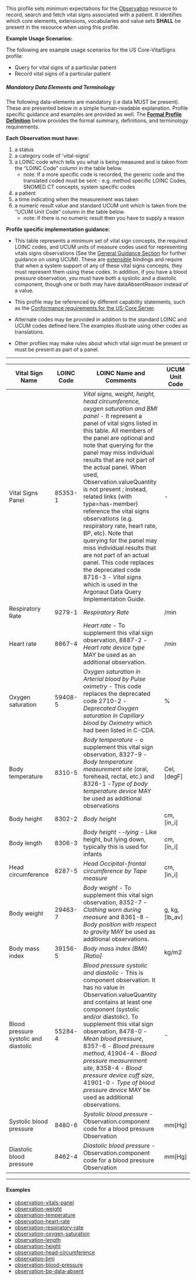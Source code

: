 This profile sets minimum expectations for the [Observation] resource to record, search and fetch vital signs associated with a patient. It identifies which core elements, extensions, vocabularies and value sets **SHALL** be present in the resource when using this profile.

**Example Usage Scenarios:**

The following are example usage scenarios for the US Core-VitalSigns
profile:

-   Query for vital signs of a particular patient
-   Record vital signs of a particular patient

##### Mandatory Data Elements and Terminology


The following data-elements are mandatory (i.e data MUST be present). These are presented below in a simple human-readable explanation.  Profile specific guidance and examples are provided as well.  The [**Formal Profile Definition**](#profile) below provides the  formal summary, definitions, and  terminology requirements.  

**Each Observation must have:**

1.  a status
1.  a category code of 'vital-signs'
1.  a LOINC code which tells you what is being measured and is taken from the “LOINC Code” column in the table below.
    -   note: If a more specific code is recorded, the generic code and the translated coded must be sent - e.g. method specific LOINC Codes, SNOMED CT concepts, system specific codes
1.  a patient
1.  a time indicating when the measurement was taken
1.  a numeric result value and standard UCUM unit which is taken from the “UCUM Unit Code” column in the table below.
    -   note: if there is no numeric result then you have to supply a reason

**Profile specific implementation guidance:**

* This table represents a minimum set of vital sign concepts, the required LOINC codes, and UCUM units of measure codes used for representing vitals signs observations (See the [General Guidance Section] for further guidance on using UCUM). These are [extensible] bindings and require that when a system support of any of these vital signs concepts, they must represent them using these codes. In addition, if you have a blood pressure observation, you must have both a systolic and a diastolic component, though one or both may have dataAbsentReason instead of a value.

* This profile may be referenced by different capability statements, such as the [Conformance requirements for the US-Core Server].

* Alternate codes may be provided in addition to the standard LOINC and UCUM codes defined here.The examples illustrate using other codes as translations.

* Other profiles may make rules about which vital sign must be present or must be present as part of a panel.

---

<table class="grid">
	<thead>
		<tr>
			<th>Vital Sign Name</th>
			<th>LOINC Code</th>
			<th>LOINC Name and Comments</th>
			<th>UCUM Unit Code</th>
		</tr>
	</thead>
	<tbody>
		<tr>
			<td>Vital Signs Panel</td>
			<td>85353-1</td>
			<td>
				<em>Vital signs, weight, height, head circumference, oxygen saturation and BMI panel</em> - It represent a panel of vital signs listed in this table.  All members of the panel are optional and note that querying for the panel may miss individual results that are not part of the actual panel.    When used, Observation.valueQuantity is not present ; instead, related links (with type=has-member) reference the vital signs observations  (e.g. respiratory rate, heart rate, BP, etc).   Note that querying for the panel may miss individual results that are not part of an actual panel.  This code replaces the deprecated code 8716-3  - <em>Vital signs</em>  which is used in the Argonaut Data Query Implementation Guide. </td>
			<td>-</td>
		</tr>
		<tr>
			<td>Respiratory Rate</td>
			<td>9279-1</td>
			<td>
				<em>Respiratory Rate</em>
			</td>
			<td>/min</td>
		</tr>
		<tr>
			<td>Heart rate</td>
			<td>8867-4</td>
			<td>
				<em>Heart rate</em> - To supplement this vital sign observation, 8887-2  -<em> Heart rate device type</em> MAY be used as an additional observation.</td>
			<td>/min</td>
		</tr>
		<tr>
			<td>Oxygen saturation</td>
			<td>59408-5</td>
			<td>
				<em>Oxygen saturation in Arterial blood by Pulse oximetry</em> - This code replaces the deprecated code 2710-2 -<em> Deprecated Oxygen saturation in Capillary blood by Oximetry</em> which had been listed in C-CDA.</td>
			<td>%</td>
		</tr>
		<tr>
			<td>Body temperature</td>
			<td>8310-5</td>
			<td>
				<em>Body temperature</em> - o supplement this vital sign observation, 8327-9 - <em>Body temperature measurement site</em> (oral, forehead, rectal, etc.)  and 8326-1  -<em>Type of body temperature device</em> MAY be used as additional observations</td>
			<td>Cel, [degF]</td>
		</tr>
		<tr>
			<td>Body height</td>
			<td>8302-2</td>
			<td>
				<em>Body height</em>
			</td>
			<td>cm, [in_i]</td>
		</tr>
		<tr>
			<td>Body length</td>
			<td>8306-3</td>
			<td>
				<em>Body height --lying</em> - Like height, but lying down, typically this is used for infants</td>
			<td>cm, [in_i]</td>
		</tr>
		<tr>
			<td>Head circumference</td>
			<td>8287-5</td>
			<td>
				<em>Head Occipital-frontal circumference by Tape measure</em>
			</td>
			<td>cm, [in_i]</td>
		</tr>
		<tr>
			<td>Body weight</td>
			<td>29463-7</td>
			<td>
				<em>Body weight</em> - To supplement this vital sign observation, 8352-7  - <em>Clothing worn during measure</em>  and  8361-8 - <em>Body position with respect to gravity</em> MAY be used as additional observations.</td>
			<td>g, kg,[lb_av]</td>
		</tr>
		<tr>
			<td>Body mass index</td>
			<td>39156-5</td>
			<td>
				<em>Body mass index (BMI) [Ratio]</em>
			</td>
			<td>kg/m2</td>
		</tr>
		<tr>
			<td>Blood pressure systolic and diastolic</td>
			<td>55284-4</td>
			<td>
				<em>Blood pressure systolic and diastolic</em> - This is component observation.  It has no value in Observation.valueQuantity and  contains at least one component (systolic and/or diastolic).  To supplement this vital sign observation, 8478-0  - <em>Mean blood pressure</em>, 8357-6 - <em>Blood pressure method</em>, 41904-4 - <em>Blood pressure measurement site</em>, 8358-4 - <em>Blood pressure device cuff size</em>, 41901-0 - <em>Type of blood pressure device</em>  MAY be used as additional observations.</td>
			<td>-</td>
		</tr>
		<tr>
			<td>Systolic blood pressure</td>
			<td>8480-6</td>
			<td>
				<em>Systolic blood pressure</em> - Observation.component code for a blood pressure Observation</td>
			<td>mm[Hg]</td>
		</tr>
		<tr>
			<td>Diastolic blood pressure</td>
			<td>8462-4</td>
			<td>
				<em>Diastolic blood pressure</em> - Observation.component code for a blood pressure Observation</td>
			<td>mm[Hg]</td>
		</tr>
	</tbody>
</table>
		
---

#### Examples

 - [observation-vitals-panel](Observation-vitals-panel.html)
 - [observation-weight](Observation-weight.html)
 - [observation-temperature](Observation-temperature.html)
 - [observation-heart-rate](Observation-heart-rate.html)
 - [observation-respiratory-rate](Observation-respiratory-rate.html)
 - [observation-oxygen-saturation](Observation-oxygen-saturation.html)
 - [observation-length](Observation-length.html)
 - [observation-height](Observation-height.html)
 - [observation-head-circumference](Observation-head-circumference.html)
 - [observation-bmi](Observation-bmi.html)
 - [observation-blood-pressure](Observation-blood-pressure.html)
 - [observation-bp-data-absent](Observation-bp-data-absent.html)


[Observation]: http://build.fhir.org/observation.html
[extensible]: http://build.fhir.org/terminologies.html#extensible
[Conformance requirements for the US-Core Server]: CapabilityStatement-server.html
[General Guidance Section]: definitions.html
